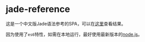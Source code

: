 # jade-reference
这是一个中文版Jade语法参考的SPA，可以在[这里](http://xing-zhi.github.io/jade-reference)查看结果。

因为使用了`es6`特性，如需在本地运行，最好使用最新版本的[node.js](https://nodejs.org/)。
